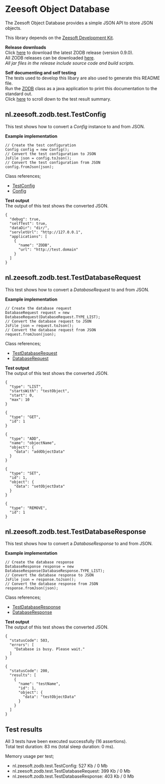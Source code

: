Zeesoft Object Database
=======================
The Zeesoft Object Database provides a simple JSON API to store JSON objects.

This library depends on the [Zeesoft Development Kit](https://github.com/DyzLecticus/Zeesoft/tree/master/V3.0/ZDK/).  

**Release downloads**  
Click [here](https://github.com/DyzLecticus/Zeesoft/raw/master/V4.0/ZODB/releases/zodb-0.9.0.zip) to download the latest ZODB release (version 0.9.0).  
All ZODB releases can be downloaded [here](https://github.com/DyzLecticus/Zeesoft/raw/master/V4.0/ZODB/releases/).  
*All jar files in the release include source code and build scripts.*  

**Self documenting and self testing**  
The tests used to develop this libary are also used to generate this README file.  
Run the [ZODB](https://github.com/DyzLecticus/Zeesoft/blob/master/V4.0/ZODB/src/nl/zeesoft/zodb/test/ZODB.java) class as a java application to print this documentation to the standard out.  
Click [here](#test-results) to scroll down to the test result summary.  

nl.zeesoft.zodb.test.TestConfig
-------------------------------
This test shows how to convert a *Config* instance to and from JSON.

**Example implementation**  
~~~~
// Create the test configuration
Config config = new Config();
// Convert the test configuration to JSON
JsFile json = config.toJson();
// Convert the test configuration from JSON
config.fromJson(json);
~~~~

Class references;  
 * [TestConfig](https://github.com/DyzLecticus/Zeesoft/blob/master/V4.0/ZODB/src/nl/zeesoft/zodb/test/TestConfig.java)
 * [Config](https://github.com/DyzLecticus/Zeesoft/blob/master/V4.0/ZODB/src/nl/zeesoft/zodb/Config.java)

**Test output**  
The output of this test shows the converted JSON.  
~~~~
{
  "debug": true,
  "selfTest": true,
  "dataDir": "dir/",
  "servletUrl": "http://127.0.0.1",
  "applications": [
    {
      "name": "ZODB",
      "url": "http://test.domain"
    }
  ]
}
~~~~

nl.zeesoft.zodb.test.TestDatabaseRequest
----------------------------------------
This test shows how to convert a *DatabaseRequest* to and from JSON.

**Example implementation**  
~~~~
// Create the database request
DatabaseRequest request = new DatabaseRequest(DatabaseRequest.TYPE_LIST);
// Convert the database request to JSON
JsFile json = request.toJson();
// Convert the database request from JSON
request.fromJson(json);
~~~~

Class references;  
 * [TestDatabaseRequest](https://github.com/DyzLecticus/Zeesoft/blob/master/V4.0/ZODB/src/nl/zeesoft/zodb/test/TestDatabaseRequest.java)
 * [DatabaseRequest](https://github.com/DyzLecticus/Zeesoft/blob/master/V4.0/ZODB/src/nl/zeesoft/zodb/db/DatabaseRequest.java)

**Test output**  
The output of this test shows the converted JSON.  
~~~~
{
  "type": "LIST",
  "startsWith": "testObject",
  "start": 0,
  "max": 10
}

{
  "type": "GET",
  "id": 1
}

{
  "type": "ADD",
  "name": "objectName",
  "object": {
    "data": "addObjectData"
  }
}

{
  "type": "SET",
  "id": 1,
  "object": {
    "data": "setObjectData"
  }
}

{
  "type": "REMOVE",
  "id": 1
}
~~~~

nl.zeesoft.zodb.test.TestDatabaseResponse
-----------------------------------------
This test shows how to convert a *DatabaseResponse* to and from JSON.

**Example implementation**  
~~~~
// Create the database response
DatabaseResponse response = new DatabaseResponse(DatabaseResponse.TYPE_LIST);
// Convert the database response to JSON
JsFile json = response.toJson();
// Convert the database response from JSON
response.fromJson(json);
~~~~

Class references;  
 * [TestDatabaseResponse](https://github.com/DyzLecticus/Zeesoft/blob/master/V4.0/ZODB/src/nl/zeesoft/zodb/test/TestDatabaseResponse.java)
 * [DatabaseResponse](https://github.com/DyzLecticus/Zeesoft/blob/master/V4.0/ZODB/src/nl/zeesoft/zodb/db/DatabaseResponse.java)

**Test output**  
The output of this test shows the converted JSON.  
~~~~
{
  "statusCode": 503,
  "errors": [
    "Database is busy. Please wait."
  ]
}

{
  "statusCode": 200,
  "results": [
    {
      "name": "testName",
      "id": 1,
      "object": {
        "data": "testObjectData"
      }
    }
  ]
}
~~~~

Test results
------------
All 3 tests have been executed successfully (16 assertions).  
Total test duration: 83 ms (total sleep duration: 0 ms).  

Memory usage per test;  
 * nl.zeesoft.zodb.test.TestConfig: 527 Kb / 0 Mb
 * nl.zeesoft.zodb.test.TestDatabaseRequest: 399 Kb / 0 Mb
 * nl.zeesoft.zodb.test.TestDatabaseResponse: 403 Kb / 0 Mb
